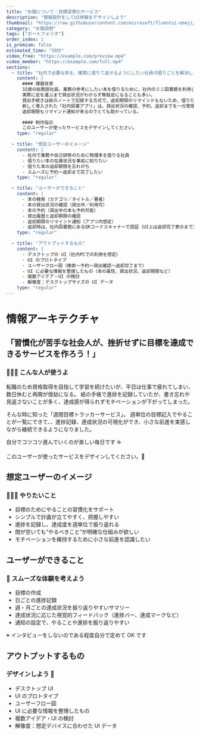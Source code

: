 ```yaml
---
title: "お題について：目標習慣化サービス"
description: "情報設計をしてUI体験をデザインしよう"
thumbnail: "https://raw.githubusercontent.com/microsoft/fluentui-emoji/main/assets/One%20oclock/3D/one_oclock_3d.png"
category: "お題説明"
tags: ["ポートフォリオ"]
order_index: 1
is_premium: false
estimated_time: "30分"
video_free: "https://example.com/preview.mp4"
video_member: "https://example.com/full.mp4"
sections:
  - title: "社内で必要な本を、確実に借りて返せるようにしたい社員の困りごとを解決しよう！"
    content: |
      #### 課題背景
      32歳の総務部社員。業務の参考にしたい本を借りるために、社内のミニ図書館を利用しているが、
      実際に足を運ぶまで貸出状況がわからず無駄足になることも多い。
      貸出手続きは紙のノートで記録する方式で、返却期限のリマインドもないため、借りたまま忘れてしまうこともあった。
      新しく導入された「社内図書アプリ」は、貸出状況の確認、予約、返却までを一元管理でき、
      返却期限もリマインド通知が来るのでとても助かっている。

      #### 制作指示
      このユーザーが使ったサービスをデザインしてください。
    type: "regular"

  - title: "想定ユーザーのイメージ"
    content: |
      - 社内で業務や自己研修のために物理本を借りる社員
      - 借りたい本の在庫状況を事前に知りたい
      - 借りた本の返却期限を忘れがち
      - スムーズに予約〜返却まで完了したい
    type: "regular"

  - title: "ユーザーができること"
    content: |
      - 本の検索（カテゴリ／タイトル／著者）
      - 本の貸出状況の確認（貸出中／利用可）
      - 本の予約（貸出中の本も予約可能）
      - 貸出履歴と返却期限の確認
      - 返却期限のリマインド通知（アプリ内想定）
      - 返却時は、社内図書館にあるQRコードスキャナーで認証（UI上は返却完了表示まで）
    type: "regular"

  - title: "アウトプットするもの"
    content: |
      - デスクトップの UI（社内PCでの利用を想定）
      - UI のプロトタイプ
      - ユーザーフロー図（検索〜予約〜貸出確認〜返却完了まで）
      - UI に必要な情報を整理したもの（本の属性、貸出状況、返却期限など）
      - 複数アイデア・UI の検討
      - 解像度：デスクトップサイズの UI データ
    type: "regular"
---
```


# 情報アーキテクチャ

## 「習慣化が苦手な社会人が、挫折せずに目標を達成できるサービスを作ろう！」

### 🙋🙋‍♀️ こんな人が使うよ

転職のため資格取得を目指して学習を続けたいが、平日は仕事で疲れてしまい、数日休むと再開が億劫になる。
紙の手帳で進捗を記録していたが、書き忘れや見返さないことが多く、達成感が得られずモチベーションが下がってしまった。

そんな時に知った「週間目標トラッカーサービス」。
週単位の目標記入でやることが一覧にできて、、進捗記録、達成状況の可視化ができ、小さな前進を実感しながら継続できるようになりました。

自分でコツコツ進んでいくのが楽しい毎日です ☕️

このユーザーが使ったサービスをデザインしてください。🚩

## 想定ユーザーのイメージ

### 🙋🙋‍♀️ やりたいこと

- 目標のためにやることの習慣化をサポート
- シンプルで計画が立てやすく、把握しやすい
- 進捗を記録し、達成度を週単位で振り返れる
- 間が空いても"やるべきこと”が明確な仕組みが欲しい
- モチベーションを維持するために小さな前進を認識したい

## ユーザーができること

### 🚩 スムーズな体験を考えよう

- 目標の作成
- 日ごとの進捗記録
- 週・月ごとの達成状況を振り返りやすいサマリー
- 達成状況に応じた視覚的フィードバック（進捗バー、達成マークなど）
- 通知の設定で、やることや進捗を振り返りやすい

※ インタビューをしないのである程度自分で定めて OK です

## アウトプットするもの

### デザインしよう 💪

- デスクトップ UI
- UI のプロトタイプ
- ユーザーフロー図
- UI に必要な情報を整理したもの
- 複数アイデア・UI の検討
- 解像度：想定デバイスに合わせた UI データ
